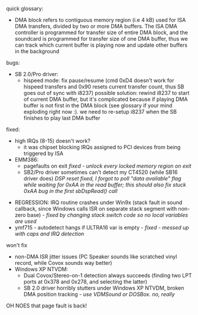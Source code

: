 quick glossary:

* DMA block refers to contiguous memory region (i.e 4 kB) used for ISA DMA transfers, divided by two or more DMA buffers. The ISA DMA controller is programmed for transfer size of entire DMA block, and the soundcard is programmed for transfer size of one DMA buffer, thus we can track which current buffer is playing now and update other buffers in the background



bugs:

 - SB 2.0/Pro driver:
    - hispeed mode: fix pause/resume (cmd 0xD4 doesn't work for hispeed transfers and 0x90 resets current transfer count, thus SB goes out of sync with i8237)
      possible solution: rewind i8237 to start of current DMA buffer, but it's complicated because if playing DMA buffer is not first in the DMA block (see glossary if your mind exploding right now :). we need to re-setup i8237 when the SB finishes to play last DMA buffer

fixed:

 - high IRQs (8-15) doesn't work?
   - it was chipset blocking IRQs assigned to PCI devices from being triggered by ISA
 - EMM386:
   - pagefaults on exit *fixed - unlock every locked memory region on exit*
   - SB2/Pro driver sometimes can't detect my CT4520 (while SB16 driver does) *DSP reset fixed, I forgot to poll "data available" flag while waiting for 0xAA in the read buffer; this should also fix stuck 0xAA bug in the first sbDspRead() call*  

* REGRESSION: IRQ routine crashes under Win9x (stack fault in sound callback, since Windows calls ISR on separate stack segment with non-zero base) - *fixed by changing stack switch code so no local variables are used*
* ymf715 - autodetect hangs if ULTRA16 var is empty - *fixed - messed up with caps and IRQ detection*

won't fix

- non-DMA ISR jitter issues (PC Speaker sounds like scratched vinyl record, while Covox sounds way better)
- Windows XP NTVDM:
  - Dual Covox/Stereo-on-1 detection always succeeds (finding two LPT ports at 0x378 and 0x278, and selecting the latter)
  - SB 2.0 driver horribly stutters under Windows XP NTVDM, broken DMA position tracking - *use VDMSound or DOSBox. no, really*



OH NOES that page fault is back!

